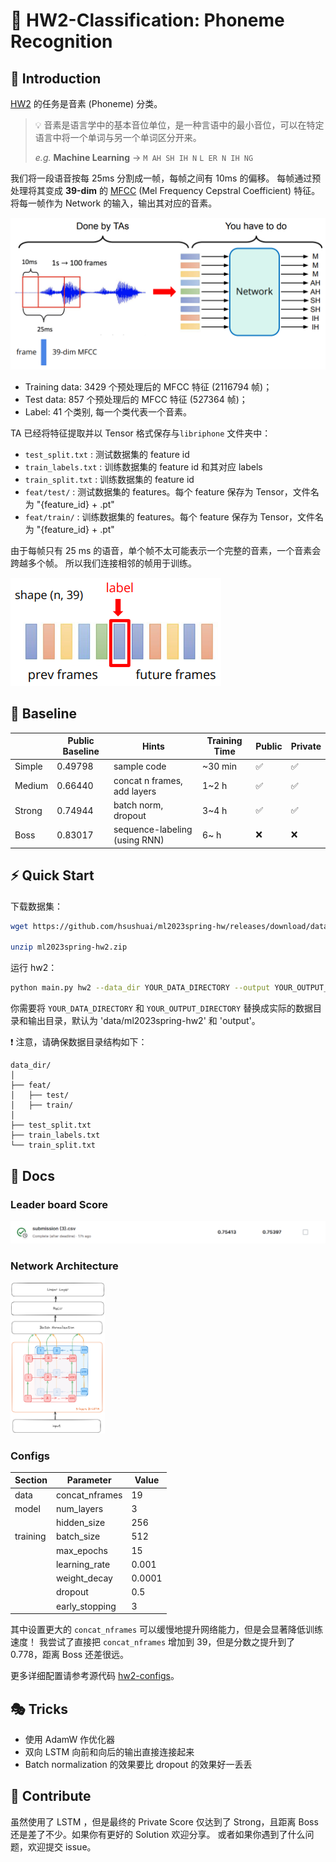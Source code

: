 # 📢 HW2-Classification: Phoneme Recognition

## 📖 Introduction

[HW2]((https://www.kaggle.com/competitions/ml2023spring-hw2)) 的任务是音素 (Phoneme) 分类。

> 💡 音素是语言学中的基本音位单位，是一种言语中的最小音位，可以在特定语言中将一个单词与另一个单词区分开来。
>
> *e.g.* **Machine Learning** → `M AH SH IH N` `L ER N IH NG`

我们将一段语音按每 25ms 分割成一帧，每帧之间有 10ms 的偏移。
每帧通过预处理将其变成 **39-dim** 的 [MFCC](https://en.wikipedia.org/wiki/Mel-frequency_cepstrum) (Mel
Frequency Cepstral Coefficient) 特征。
将每一帧作为 Network 的输入，输出其对应的音素。

![task](misc/hw2-task.png)

- Training data: 3429 个预处理后的 MFCC 特征 (2116794 帧)；
- Test data: 857 个预处理后的 MFCC 特征 (527364 帧)；
- Label: 41 个类别, 每一个类代表一个音素。

TA 已经将特征提取并以 Tensor 格式保存与`libriphone` 文件夹中：

- `test_split.txt` : 测试数据集的 feature id
- `train_labels.txt` : 训练数据集的 feature id 和其对应 labels
- `train_split.txt` : 训练数据集的 feature id
- `feat/test/` : 测试数据集的 features。每个 feature 保存为 Tensor，文件名为 "{feature_id} + .pt"
- `feat/train/` : 训练数据集的 features。每个 feature 保存为 Tensor，文件名为 "{feature_id} + .pt"

由于每帧只有 25 ms 的语音，单个帧不太可能表示一个完整的音素，一个音素会跨越多个帧。
所以我们连接相邻的帧用于训练。

![concat n frames](misc/contact_nframes.png)

## 🎯 Baseline

|        | Public Baseline | Hints                         | Training Time | Public | Private |
|--------|-----------------|-------------------------------|---------------|--------|---------|
| Simple | 0.49798         | sample code                   | ~30 min       | ✅      | ✅       |
| Medium | 0.66440         | concat n frames, add layers   | 1~2 h         | ✅      | ✅       |
| Strong | 0.74944         | batch norm, dropout           | 3~4 h         | ✅      | ✅       |
| Boss   | 0.83017         | sequence-labeling (using RNN) | 6~ h          | ❌      | ❌       |

## ⚡ Quick Start

下载数据集：

```bash
wget https://github.com/hsushuai/ml2023spring-hw/releases/download/dataset/ml2023spring-hw2.zip

unzip ml2023spring-hw2.zip
```

运行 hw2：

```bash
python main.py hw2 --data_dir YOUR_DATA_DIRECTORY --output YOUR_OUTPUT_DIRECTORY
```

你需要将 `YOUR_DATA_DIRECTORY` 和 `YOUR_OUTPUT_DIRECTORY` 替换成实际的数据目录和输出目录，默认为 'data/ml2023spring-hw2'
和 'output'。

❗ 注意，请确保数据目录结构如下：

```text
data_dir/
│
├── feat/
│   ├── test/
│   ├── train/
│
├── test_split.txt
├── train_labels.txt 
└── train_split.txt
```

## 📕 Docs

### Leader board Score

![score](misc/hw2-score.png)

### Network Architecture

<img src="misc/hw2-model.png" width=30% alt="model"/>

### Configs

| Section  | Parameter      | Value    |
|----------|----------------|----------|
| data     | concat_nframes | 19       |
| model    | num_layers     | 3        |
|          | hidden_size    | 256      |
| training | batch_size     | 512      |
|          | max_epochs     | 15       |
|          | learning_rate  | 0.001    |
|          | weight_decay   | 0.0001   |
|          | dropout        | 0.5      |
|          | early_stopping | 3        |

其中设置更大的 `concat_nframes` 可以缓慢地提升网络能力，但是会显著降低训练速度！
我尝试了直接把 `concat_nframes` 增加到 39，但是分数之提升到了 0.778，距离 Boss 还差很远。

更多详细配置请参考源代码 [hw2-configs](../configs/hw2-config.yaml)。

## 🎭 Tricks

- 使用 AdamW 作优化器
- 双向 LSTM 向前和向后的输出直接连接起来
- Batch normalization 的效果要比 dropout 的效果好一丢丢

## 🙌 Contribute

虽然使用了 LSTM ，但是最终的 Private Score 仅达到了 Strong，且距离 Boss 还是差了不少。如果你有更好的 Solution 欢迎分享。
或者如果你遇到了什么问题，欢迎提交 issue。

